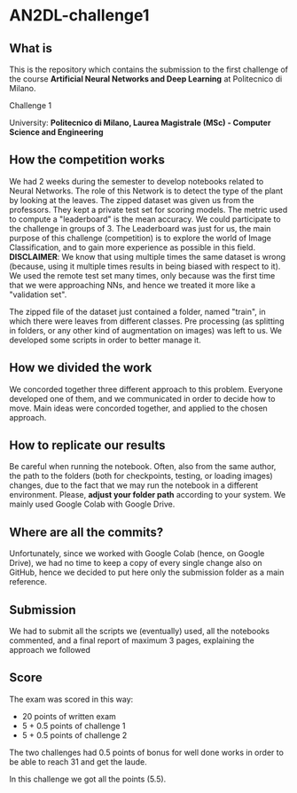 # AN2DL-challenge1

## What is
This is the repository which contains the submission to the first challenge of the course **Artificial Neural Networks and Deep Learning** at Politecnico di Milano.

Challenge 1

University: **Politecnico di Milano, Laurea Magistrale (MSc) - Computer Science and Engineering**

## How the competition works
We had 2 weeks during the semester to develop notebooks related to Neural Networks. The role of this Network is to detect the type of the plant by looking at the leaves. The zipped dataset was given us from the professors. They kept a private test set for scoring models. The metric used to compute a "leaderboard" is the mean accuracy. We could participate to the challenge in groups of 3.
The Leaderboard was just for us, the main purpose of this challenge (competition) is to explore the world of Image Classification, and to gain more experience as possible in this field.
**DISCLAIMER**: We know that using multiple times the same dataset is wrong (because, using it multiple times results in being biased with respect to it). We used the remote test set many times, only because was the first time that we were approaching NNs, and hence we treated it more like a "validation set".

The zipped file of the dataset just contained a folder, named "train", in which there were leaves from different classes. Pre processing (as splitting in folders, or any other kind of augmentation on images) was left to us. We developed some scripts in order to better manage it.

## How we divided the work
We concorded together three different approach to this problem. Everyone developed one of them, and we communicated in order to decide how to move. Main ideas were concorded together, and applied to the chosen approach.

## How to replicate our results
Be careful when running the notebook. Often, also from the same author, the path to the folders (both for checkpoints, testing, or loading images) changes, due to the fact that we may run the notebook in a different environment. Please, **adjust your folder path** according to your system. We mainly used Google Colab with Google Drive.

## Where are all the commits?
Unfortunately, since we worked with Google Colab (hence, on Google Drive), we had no time to keep a copy of every single change also on GitHub, hence we decided to put here only the submission folder as a main reference.

## Submission
We had to submit all the scripts we (eventually) used, all the notebooks commented, and a final report of maximum 3 pages, explaining the approach we followed

## Score
The exam was scored in this way:
- 20 points of written exam
- 5 + 0.5 points of challenge 1
- 5 + 0.5 points of challenge 2

The two challenges had 0.5 points of bonus for well done works in order to be able to reach 31 and get the laude.

In this challenge we got all the points (5.5).
